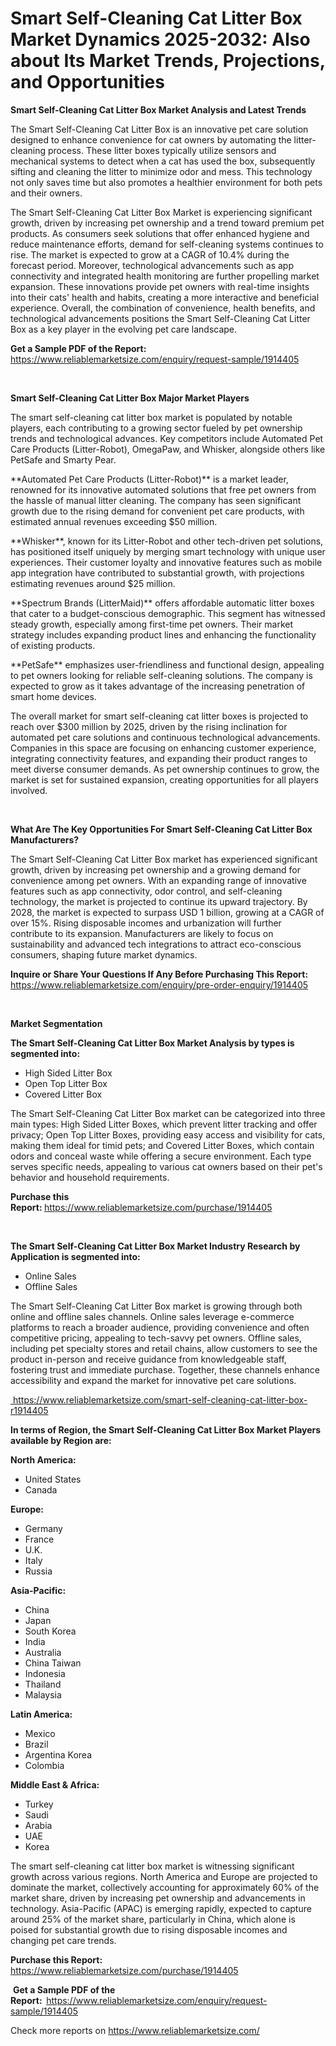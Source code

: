 <p><h1>Smart Self-Cleaning Cat Litter Box Market Dynamics 2025-2032: Also about Its Market Trends, Projections, and Opportunities</h1></p><p><strong>Smart Self-Cleaning Cat Litter Box Market Analysis and Latest Trends</strong></p>
<p><p>The Smart Self-Cleaning Cat Litter Box is an innovative pet care solution designed to enhance convenience for cat owners by automating the litter-cleaning process. These litter boxes typically utilize sensors and mechanical systems to detect when a cat has used the box, subsequently sifting and cleaning the litter to minimize odor and mess. This technology not only saves time but also promotes a healthier environment for both pets and their owners.</p><p>The Smart Self-Cleaning Cat Litter Box Market is experiencing significant growth, driven by increasing pet ownership and a trend toward premium pet products. As consumers seek solutions that offer enhanced hygiene and reduce maintenance efforts, demand for self-cleaning systems continues to rise. The market is expected to grow at a CAGR of 10.4% during the forecast period. Moreover, technological advancements such as app connectivity and integrated health monitoring are further propelling market expansion. These innovations provide pet owners with real-time insights into their cats' health and habits, creating a more interactive and beneficial experience. Overall, the combination of convenience, health benefits, and technological advancements positions the Smart Self-Cleaning Cat Litter Box as a key player in the evolving pet care landscape.</p></p>
<p><strong>Get a Sample PDF of the Report:&nbsp;</strong> <a href="https://www.reliablemarketsize.com/enquiry/request-sample/1914405?utm_campaign=2482&utm_medium=2&utm_source=Github&utm_content=ia&utm_term=06042025&utm_id=smart-self-cleaning-cat-litter-box">https://www.reliablemarketsize.com/enquiry/request-sample/1914405</a></p>
<p>&nbsp;</p>
<p><strong>Smart Self-Cleaning Cat Litter Box Major Market Players</strong></p>
<p><p>The smart self-cleaning cat litter box market is populated by notable players, each contributing to a growing sector fueled by pet ownership trends and technological advances. Key competitors include Automated Pet Care Products (Litter-Robot), OmegaPaw, and Whisker, alongside others like PetSafe and Smarty Pear.</p><p>**Automated Pet Care Products (Litter-Robot)** is a market leader, renowned for its innovative automated solutions that free pet owners from the hassle of manual litter cleaning. The company has seen significant growth due to the rising demand for convenient pet care products, with estimated annual revenues exceeding $50 million.</p><p>**Whisker**, known for its Litter-Robot and other tech-driven pet solutions, has positioned itself uniquely by merging smart technology with unique user experiences. Their customer loyalty and innovative features such as mobile app integration have contributed to substantial growth, with projections estimating revenues around $25 million.</p><p>**Spectrum Brands (LitterMaid)** offers affordable automatic litter boxes that cater to a budget-conscious demographic. This segment has witnessed steady growth, especially among first-time pet owners. Their market strategy includes expanding product lines and enhancing the functionality of existing products.</p><p>**PetSafe** emphasizes user-friendliness and functional design, appealing to pet owners looking for reliable self-cleaning solutions. The company is expected to grow as it takes advantage of the increasing penetration of smart home devices.</p><p>The overall market for smart self-cleaning cat litter boxes is projected to reach over $300 million by 2025, driven by the rising inclination for automated pet care solutions and continuous technological advancements. Companies in this space are focusing on enhancing customer experience, integrating connectivity features, and expanding their product ranges to meet diverse consumer demands. As pet ownership continues to grow, the market is set for sustained expansion, creating opportunities for all players involved.</p></p>
<p>&nbsp;</p>
<p><strong>What Are The Key Opportunities For Smart Self-Cleaning Cat Litter Box Manufacturers?</strong></p>
<p><p>The Smart Self-Cleaning Cat Litter Box market has experienced significant growth, driven by increasing pet ownership and a growing demand for convenience among pet owners. With an expanding range of innovative features such as app connectivity, odor control, and self-cleaning technology, the market is projected to continue its upward trajectory. By 2028, the market is expected to surpass USD 1 billion, growing at a CAGR of over 15%. Rising disposable incomes and urbanization will further contribute to its expansion. Manufacturers are likely to focus on sustainability and advanced tech integrations to attract eco-conscious consumers, shaping future market dynamics.</p></p>
<p><strong>Inquire or Share Your Questions If Any Before Purchasing This Report:</strong> <a href="https://www.reliablemarketsize.com/enquiry/pre-order-enquiry/1914405?utm_campaign=2482&utm_medium=2&utm_source=Github&utm_content=ia&utm_term=06042025&utm_id=smart-self-cleaning-cat-litter-box">https://www.reliablemarketsize.com/enquiry/pre-order-enquiry/1914405</a></p>
<p>&nbsp;</p>
<p><strong>Market Segmentation</strong></p>
<p><strong>The Smart Self-Cleaning Cat Litter Box Market Analysis by types is segmented into:</strong></p>
<p><ul><li>High Sided Litter Box</li><li>Open Top Litter Box</li><li>Covered Litter Box</li></ul></p>
<p><p>The Smart Self-Cleaning Cat Litter Box market can be categorized into three main types: High Sided Litter Boxes, which prevent litter tracking and offer privacy; Open Top Litter Boxes, providing easy access and visibility for cats, making them ideal for timid pets; and Covered Litter Boxes, which contain odors and conceal waste while offering a secure environment. Each type serves specific needs, appealing to various cat owners based on their pet's behavior and household requirements.</p></p>
<p><strong>Purchase this Report:&nbsp;</strong><a href="https://www.reliablemarketsize.com/purchase/1914405?utm_campaign=2482&utm_medium=2&utm_source=Github&utm_content=ia&utm_term=06042025&utm_id=smart-self-cleaning-cat-litter-box">https://www.reliablemarketsize.com/purchase/1914405</a></p>
<p>&nbsp;</p>
<p><strong>The Smart Self-Cleaning Cat Litter Box Market Industry Research by Application is segmented into:</strong></p>
<p><ul><li>Online Sales</li><li>Offline Sales</li></ul></p>
<p><p>The Smart Self-Cleaning Cat Litter Box market is growing through both online and offline sales channels. Online sales leverage e-commerce platforms to reach a broader audience, providing convenience and often competitive pricing, appealing to tech-savvy pet owners. Offline sales, including pet specialty stores and retail chains, allow customers to see the product in-person and receive guidance from knowledgeable staff, fostering trust and immediate purchase. Together, these channels enhance accessibility and expand the market for innovative pet care solutions.</p></p>
<p><a href="https://www.reliablemarketsize.com/smart-self-cleaning-cat-litter-box-r1914405?utm_campaign=2482&utm_medium=2&utm_source=Github&utm_content=ia&utm_term=06042025&utm_id=smart-self-cleaning-cat-litter-box">&nbsp;https://www.reliablemarketsize.com/smart-self-cleaning-cat-litter-box-r1914405</a></p>
<p><strong>In terms of Region, the Smart Self-Cleaning Cat Litter Box Market Players available by Region are:</strong></p>
<p>
    <p> <strong> North America: </strong>
        <ul>
            <li>United States</li>
            <li>Canada</li>
        </ul>
        </p> 
    <p> <strong> Europe: </strong>
        <ul>
            <li>Germany</li>
            <li>France</li>
            <li>U.K.</li>
            <li>Italy</li>
            <li>Russia</li>
        </ul>
        </p> 
    <p> <strong> Asia-Pacific: </strong>
        <ul>
            <li>China</li>
            <li>Japan</li>
            <li>South Korea</li>
            <li>India</li>
            <li>Australia</li>
            <li>China Taiwan</li>
            <li>Indonesia</li>
            <li>Thailand</li>
            <li>Malaysia</li>
        </ul>
        </p> 
    <p> <strong> Latin America: </strong>
        <ul>
            <li>Mexico</li>
            <li>Brazil</li>
            <li>Argentina Korea</li>
            <li>Colombia</li>
        </ul>
        </p> 
    <p> <strong> Middle East & Africa: </strong>
        <ul>
            <li>Turkey</li>
            <li>Saudi</li>
            <li>Arabia</li>
            <li>UAE</li>
            <li>Korea</li>
        </ul>
    </p>
    </p>
<p><p>The smart self-cleaning cat litter box market is witnessing significant growth across various regions. North America and Europe are projected to dominate the market, collectively accounting for approximately 60% of the market share, driven by increasing pet ownership and advancements in technology. Asia-Pacific (APAC) is emerging rapidly, expected to capture around 25% of the market share, particularly in China, which alone is poised for substantial growth due to rising disposable incomes and changing pet care trends.</p></p>
<p><strong>Purchase this Report: </strong><a href="https://www.reliablemarketsize.com/purchase/1914405?utm_campaign=2482&utm_medium=2&utm_source=Github&utm_content=ia&utm_term=06042025&utm_id=smart-self-cleaning-cat-litter-box">https://www.reliablemarketsize.com/purchase/1914405</a></p>
<p>&nbsp;<strong>Get a Sample PDF of the Report:&nbsp;&nbsp;</strong><a href="https://www.reliablemarketsize.com/enquiry/request-sample/1914405?utm_campaign=2482&utm_medium=2&utm_source=Github&utm_content=ia&utm_term=06042025&utm_id=smart-self-cleaning-cat-litter-box">https://www.reliablemarketsize.com/enquiry/request-sample/1914405</a></p>
<p><strong></strong></p>
<p>Check more reports on <a href="https://www.reliablemarketsize.com/?utm_campaign=2482&utm_medium=2&utm_source=Github&utm_content=ia&utm_term=06042025&utm_id=smart-self-cleaning-cat-litter-box">https://www.reliablemarketsize.com/</a></p>